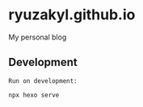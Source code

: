 # ryuzakyl.github.io
My personal blog


## Development

`Run on development:`

```bash
npx hexo serve
```